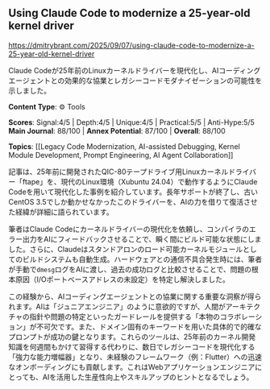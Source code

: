 ## Using Claude Code to modernize a 25-year-old kernel driver

https://dmitrybrant.com/2025/09/07/using-claude-code-to-modernize-a-25-year-old-kernel-driver

Claude Codeが25年前のLinuxカーネルドライバーを現代化し、AIコーディングエージェントとの効果的な協業とレガシーコードモダナイゼーションの可能性を示しました。

**Content Type**: ⚙️ Tools

**Scores**: Signal:4/5 | Depth:4/5 | Unique:4/5 | Practical:5/5 | Anti-Hype:5/5
**Main Journal**: 88/100 | **Annex Potential**: 87/100 | **Overall**: 88/100

**Topics**: [[Legacy Code Modernization, AI-assisted Debugging, Kernel Module Development, Prompt Engineering, AI Agent Collaboration]]

記事は、25年前に開発されたQIC-80テープドライブ用Linuxカーネルドライバー「ftape」を、現代のLinux環境（Xubuntu 24.04）で動作するようにClaude Codeを用いて現代化した事例を紹介しています。長年サポートが終了し、古いCentOS 3.5でしか動かせなかったこのドライバーを、AIの力を借りて復活させた経緯が詳細に語られています。

筆者はClaude Codeにカーネルドライバーの現代化を依頼し、コンパイラのエラー出力をAIにフィードバックさせることで、瞬く間にビルド可能な状態にしました。さらに、Claudeはスタンドアロンのロード可能カーネルモジュールとしてのビルドシステムも自動生成。ハードウェアとの通信不具合発生時には、筆者が手動で`dmesg`ログをAIに渡し、過去の成功ログと比較させることで、問題の根本原因（I/Oポートベースアドレスの未設定）を特定し解決しました。

この経験から、AIコーディングエージェントとの協業に関する重要な洞察が得られます。AIは「ジュニアエンジニア」のように意欲的ですが、人間がアーキテクチャの指針や問題の特定といったガードレールを提供する「本物のコラボレーション」が不可欠です。また、ドメイン固有のキーワードを用いた具体的で的確なプロンプトが成功の鍵となります。これらのツールは、25年前のカーネル開発知識を何週間もかけて習得する代わりに、数日でレガシーコードを現代化する「強力な能力増幅器」となり、未経験のフレームワーク（例：Flutter）への迅速なオンボーディングにも貢献します。これはWebアプリケーションエンジニアにとっても、AIを活用した生産性向上やスキルアップのヒントとなるでしょう。